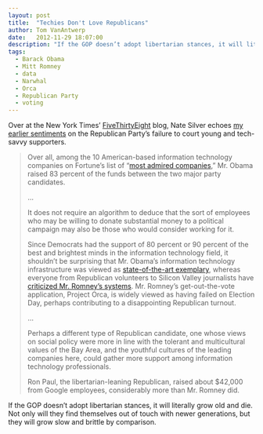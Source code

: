 ```yaml
---
layout: post
title:  "Techies Don't Love Republicans"
author: Tom VanAntwerp
date:   2012-11-29 18:07:00
description: "If the GOP doesn’t adopt libertarian stances, it will literally grow old and die. Not only will they find themselves out of touch with newer generations, but they will grow slow and brittle by comparison."
tags:
  - Barack Obama
  - Mitt Romney
  - data
  - Narwhal
  - Orca
  - Republican Party
  - voting
---
```

Over at the New York Times’ [FiveThirtyEight](http://fivethirtyeight.blogs.nytimes.com/2012/11/28/in-silicon-valley-technology-talent-gap-threatens-g-o-p-campaigns/) blog, Nate Silver echoes [my earlier sentiments](/the-data-driven-political-machine/) on the Republican Party’s failure to court young and tech-savvy supporters.

> Over all, among the 10 American-based information technology companies on Fortune’s list of “[most admired companies](http://money.cnn.com/magazines/fortune/most-admired/2012/full_list/),” Mr. Obama raised 83 percent of the funds between the two major party candidates.
>
> …
>
> It does not require an algorithm to deduce that the sort of employees who may be willing to donate substantial money to a political campaign may also be those who would consider working for it.
>
> Since Democrats had the support of 80 percent or 90 percent of the best and brightest minds in the information technology field, it shouldn’t be surprising that Mr. Obama’s information technology infrastructure was viewed as [state-of-the-art exemplary](http://www.slate.com/articles/news_and_politics/victory_lab/2012/10/obama_s_secret_weapon_democrats_have_a_massive_advantage_in_targeting_and.single.html), whereas everyone from Republican volunteers to Silicon Valley journalists have [criticized Mr. Romney’s systems](http://gigaom.com/mobile/how-mobile-and-it-mismanagement-failed-mitt-romney/). Mr. Romney’s get-out-the-vote application, Project Orca, is widely viewed as having failed on Election Day, perhaps contributing to a disappointing Republican turnout.
>
> …
>
> Perhaps a different type of Republican candidate, one whose views on social policy were more in line with the tolerant and multicultural values of the Bay Area, and the youthful cultures of the leading companies here, could gather more support among information technology professionals.
>
> Ron Paul, the libertarian-leaning Republican, raised about $42,000 from Google employees, considerably more than Mr. Romney did.

If the GOP doesn’t adopt libertarian stances, it will literally grow old and die. Not only will they find themselves out of touch with newer generations, but they will grow slow and brittle by comparison.
